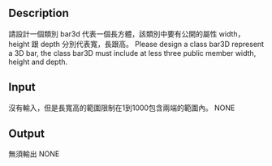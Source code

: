 ## Description

請設計一個類別 bar3d 代表一個長方體，該類別中要有公開的屬性 width，height 跟 depth 分別代表寬，長跟高。
Please design a class bar3D represent a 3D bar, the class bar3D must include at less three public member width, height and depth.

## Input

沒有輸入，但是長寬高的範圍限制在1到1000包含兩端的範圍內。
NONE

## Output

無須輸出
NONE